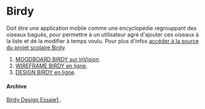 # Birdy
Doit être une application mobile comme une encyclopédie regrouppant des oiseaux bagués, pour permettre à un utilisateur agré d'ajouter ces oiseaux à la liste et de la modifier à temps voulu. Pour plus d'infos [accéder à la source du projet scolaire Birdy](https://github.com/hepl-dwm/birdy).

1. [MOODBOARD BIRDY sur InVision](https://projects.invisionapp.com/d/main#/projects/boards/6662843).
2. [WIREFRAME BIRDY en ligne](https://xd.adobe.com/view/b720a1e0-b95b-4fe7-45ab-f542b79055b5-c111/).
3. [DESIGN BIRDY en ligne](https://xd.adobe.com/view/ccfb66b4-8e3c-4b10-75da-4b9e4dbb7c9a-baca/).






#### Archive
[Birdy Design Essaie1 ](https://xd.adobe.com/view/0eeab4a0-9a5b-4dd2-5b1c-7c8afc69695d-78db/).
